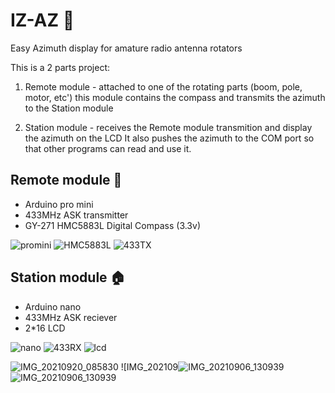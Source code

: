 # IZ-AZ 🧭
Easy Azimuth display for amature radio antenna rotators

This is a 2 parts project:
1. Remote module - attached to one of the rotating parts (boom, pole, motor, etc')
this module contains the compass and transmits the azimuth to the Station module

2. Station module - receives the Remote module transmition and display the azimuth on the LCD
It also pushes the azimuth to the COM port so that other programs can read and use it.


Remote module 📡
-------------
- Arduino pro mini
- 433MHz ASK transmitter
- GY-271 HMC5883L Digital Compass (3.3v)

![promini](https://user-images.githubusercontent.com/24712835/133967826-984f3f25-2c4e-4ef8-8a24-b9c2356f814d.PNG)
![HMC5883L](https://user-images.githubusercontent.com/24712835/133968411-6b3fa3ec-9f69-4f71-8ad4-f264eb2424bd.PNG)
![433TX](https://user-images.githubusercontent.com/24712835/133967978-cde48dd8-5c06-4cd3-b061-c042d39e43d8.PNG)


Station module 🏠
--------------
- Arduino nano
- 433MHz ASK reciever
- 2*16 LCD

![nano](https://user-images.githubusercontent.com/24712835/133968429-6a6d9c30-166a-4cb9-a21a-307b86cd4563.PNG)
![433RX](https://user-images.githubusercontent.com/24712835/133968015-e499f448-b7c8-4aaa-bb50-e7f5c4bf2eda.PNG)
![lcd](https://user-images.githubusercontent.com/24712835/133968026-307665f1-bb13-47b0-a84e-f2fb52413668.png)

![IMG_20210920_085830](https://user-images.githubusercontent.com/24712835/133972507-eaa1efe0-7eff-475b-b37a-ac6e90c6c682.jpg)
![IMG_202109![IMG_20210906_130939](https://user-images.githubusercontent.com/24712835/133972518-f9129874-cbd0-4c49-a8ff-1df0febdcd0d.jpg)
![IMG_20210906_130939](https://user-images.githubusercontent.com/24712835/133972541-6b1c3980-cedd-4dff-a2ff-8328e37a692c.jpg)

